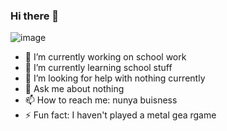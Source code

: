 ### Hi there 👋
![image](https://user-images.githubusercontent.com/129083771/227983510-1f795cfa-a696-4761-a788-0483fd537dfd.png)

<!--
**snakecodename12/snakecodename12** is a ✨ _special_ ✨ repository because its `README.md` (this file) appears on your GitHub profile.

Here are some ideas to get you started:
-->
- 🔭 I’m currently working on school work
- 🌱 I’m currently learning school stuff
- 🤔 I’m looking for help with nothing currently
- 💬 Ask me about nothing
- 📫 How to reach me: nunya buisness
- ⚡ Fun fact: I haven't played a metal gea rgame
